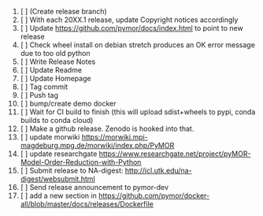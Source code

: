 
 1. [ ] (Create release branch)
 1. [ ] With each 20XX.1 release, update Copyright notices accordingly
 1. [ ] Update https://github.com/pymor/docs/index.html to point to new release
 1. [ ] Check wheel install on debian stretch produces an OK error message due to too old python
 1. [ ] Write Release Notes
 1. [ ] Update Readme
 1. [ ] Update Homepage
 1. [ ] Tag commit
 1. [ ] Push tag
 1. [ ] bump/create demo docker
 1. [ ] Wait for CI build to finish (this will upload sdist+wheels to pypi, conda builds to conda cloud)
 1. [ ] Make a github release. Zenodo is hooked into that.
 1. [ ] update morwiki https://morwiki.mpi-magdeburg.mpg.de/morwiki/index.php/PyMOR
 1. [ ] update researchgate https://www.researchgate.net/project/pyMOR-Model-Order-Reduction-with-Python
 1. [ ] Submit release to NA-digest: http://icl.utk.edu/na-digest/websubmit.html
 1. [ ] Send release announcement to pymor-dev
 1. [ ] add a new section in https://github.com/pymor/docker-all/blob/master/docs/releases/Dockerfile 


